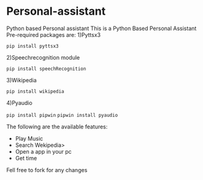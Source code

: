 # Personal-assistant
Python based Personal assistant
This is a Python Based Personal Assistant
Pre-required packages are:
1)Pyttsx3


```pip install pyttsx3```


2)Speechrecognition module


```pip install speechRecognition```


3)Wikipedia


```pip install wikipedia```


4)Pyaudio


```pip install pipwin```
```pipwin install pyaudio```


The following are the available features:
<ul>
<li>Play Music</li>
<li>Search Wekipedia>
<li>Open a app in your pc</li>
<li>Get time</li>
</ul>


Fell free to fork for any changes
